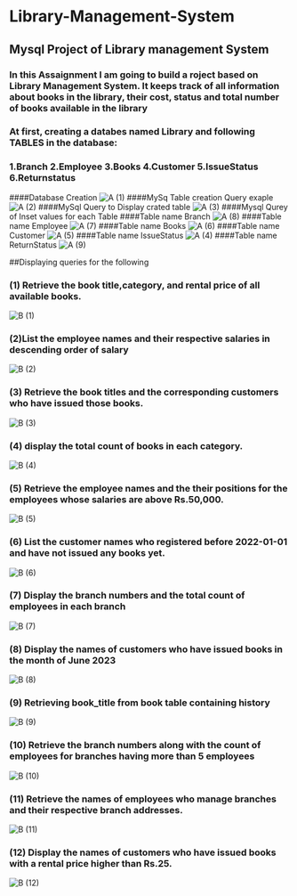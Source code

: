# Library-Management-System
## Mysql Project of Library management System
### In this Assaignment I am going to build a roject based on Library Management System. It keeps track of all information about books in the library, their cost, status and total number of books available in the library
### At first, creating a databes named Library and following TABLES in the database:
### 1.Branch 2.Employee 3.Books 4.Customer 5.IssueStatus 6.Returnstatus
####Database Creation 
![A (1)](https://github.com/user-attachments/assets/08164084-3889-4bcd-8ce4-af204389675e)
####MySq Table creation Query exaple
![A (2)](https://github.com/user-attachments/assets/b9140d98-4da6-4420-af46-68ee62b6f8a7)
####MySql Query to Display crated table
![A (3)](https://github.com/user-attachments/assets/40218b80-3ff6-48ed-9ac3-ed355b2f6bf3)
####Mysql Qurey of Inset values for each Table
####Table name Branch
![A (8)](https://github.com/user-attachments/assets/7541b6ae-10a4-4f29-b096-4a911fca9e41)
####Table name Employee
![A (7)](https://github.com/user-attachments/assets/b2b1c866-1a27-4fea-b8a3-386a74c8a0ba)
####Table name Books
![A (6)](https://github.com/user-attachments/assets/27184e1e-7430-45fa-bf9c-80af16bdf2e3)
####Table name Customer
![A (5)](https://github.com/user-attachments/assets/5689df00-d3d0-4cf4-ad33-422135a239ae)
####Table name IssueStatus
![A (4)](https://github.com/user-attachments/assets/a2245087-4991-47b8-a8f1-f16995285375)
####Table name ReturnStatus
![A (9)](https://github.com/user-attachments/assets/ad71010f-e7b2-4923-8b91-208c8c1cac7d)

##Displaying queries for the following
### (1) Retrieve the book title,category, and rental price of all available books.
![B (1)](https://github.com/user-attachments/assets/a5a29747-e0d4-44b7-a436-3eded983f70b)
### (2)List the employee names and their respective salaries in descending order of salary
![B (2)](https://github.com/user-attachments/assets/a8f58c28-4787-4d7d-a8b9-f8a0e7621795)
### (3) Retrieve the book titles and the corresponding customers who have issued those books.
![B (3)](https://github.com/user-attachments/assets/c4dc1d2f-71ae-41b6-a8ca-c74f8b3be749)
### (4) display the total count of books in each category.
![B (4)](https://github.com/user-attachments/assets/5e9665bc-20a9-4eec-bfe7-8372bb92cb21)
### (5) Retrieve the employee names and the their positions for the employees whose salaries are above Rs.50,000.
![B (5)](https://github.com/user-attachments/assets/1b0cb405-727d-423f-a518-e8d474836394)
### (6) List the customer names who registered before 2022-01-01 and have not issued any books yet.
![B (6)](https://github.com/user-attachments/assets/bba78f86-938b-476b-ba9d-0760bfcd1db1)
### (7) Display the branch numbers and the total count of employees in each branch
![B (7)](https://github.com/user-attachments/assets/a8ba24e4-5933-4951-9831-517d27298626)
### (8) Display the names of customers who have issued books in the month of June 2023
![B (8)](https://github.com/user-attachments/assets/46163559-578c-43ba-b3a4-77edfb8191cd)
### (9) Retrieving  book_title from book table containing history
![B (9)](https://github.com/user-attachments/assets/127b6d54-fc1c-4033-b9be-332e2e7d406c)
### (10) Retrieve the branch numbers along with the count of employees for branches having more than 5 employees
![B (10)](https://github.com/user-attachments/assets/6e6ebd0c-bea9-441c-a8a5-6a631bc746eb)
### (11) Retrieve the names of employees who manage branches and their respective branch addresses.
![B (11)](https://github.com/user-attachments/assets/f098108f-2b12-44c3-b28b-0af925b857dc)
### (12) Display the names of customers who have issued books with a rental price higher than Rs.25.
![B (12)](https://github.com/user-attachments/assets/77268cc5-faff-4153-9288-0077dd5c8723)









